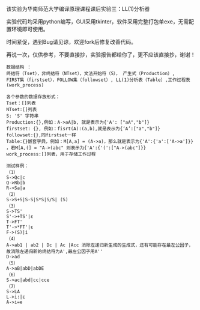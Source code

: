 该实验为华南师范大学编译原理课程课后实验三：LL(1)分析器

实验代码均采用python编写，GUI采用tkinter，软件采用完整打包单exe，无需配置环境即可使用。

时间紧促，遇到Bug请见谅，欢迎fork后修复改善代码。

再说一次，仅供参考，不要直接抄，实验报告都给你了，更不应该直接抄，谢谢！

    数据结构 ：
    终结符（Tset），非终结符（NTset），文法开始符（S）， 产生式（Production）, 
    FIRST集（firstset），FOLLOW集（followset）, LL(1)分析表（Table）,工作过程表(work_process)
    
    各个参数的数据存放形式：
    Tset：[]列表
    NTset:[]列表
    S: 'S' 字符串
    Production:{},例如：A->aA|b, 就是表示为{'A': ["aA","b"]}
    firstset: {}, 例如：fisrt(A):(a,b),就是表示为{‘A’:["a","b"]}
    followset:{},同firstset一样
    Table:{}嵌套字典，例如：M[A,a] = (A->a)，那么就是表示为{'A':{'a':['A->a']}} ，若M[A,(] = "A->(abc" 则表示为{'A':{'(':["A->(abc"]}}
    work_process:[]列表，用于存储工作过程
    
    测试样例：
    （1）
    S->Qc|c
    Q->Rb|b
    R->Sa|a
    （2）
    S->S+S|S-S|S*S|S/S| (S)
    （3）
    S->TS'
    S'->+TS'|ε
    T->FT'
    T'->*FT'|ε
    F->(S)|i
    （4）
    A->ab1 | ab2 | Dc | Ac |Acc 消除左递归新生成的生成式，还有可能存在最左公因子，故消除左递归新的终结符为A',最左公因子用A''
    D->ad                           
    （5）
    A->aB|abD|abDE
    （6）
    S->ac|abd|cc|cce
    （7）
    S->LA
    L->i:|ε
    A->i=e
